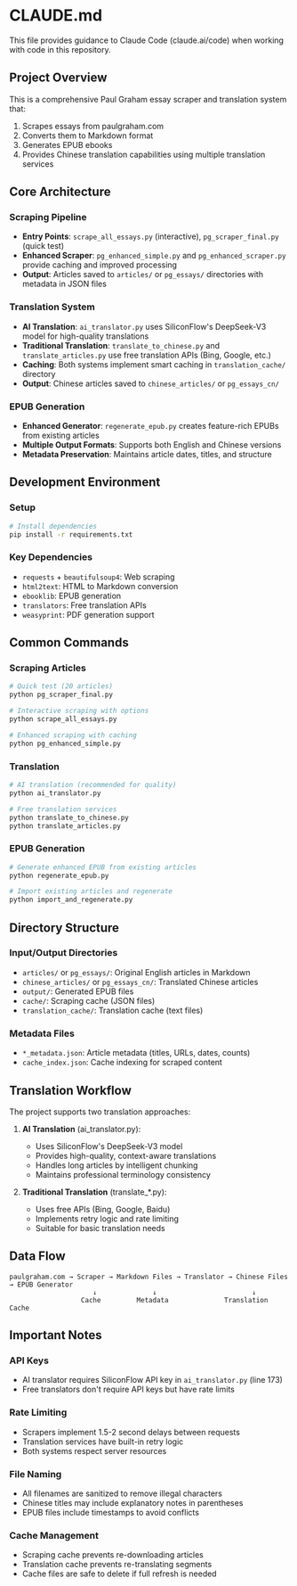 # CLAUDE.md

This file provides guidance to Claude Code (claude.ai/code) when working with code in this repository.

## Project Overview

This is a comprehensive Paul Graham essay scraper and translation system that:
1. Scrapes essays from paulgraham.com
2. Converts them to Markdown format
3. Generates EPUB ebooks
4. Provides Chinese translation capabilities using multiple translation services

## Core Architecture

### Scraping Pipeline
- **Entry Points**: `scrape_all_essays.py` (interactive), `pg_scraper_final.py` (quick test)
- **Enhanced Scraper**: `pg_enhanced_simple.py` and `pg_enhanced_scraper.py` provide caching and improved processing
- **Output**: Articles saved to `articles/` or `pg_essays/` directories with metadata in JSON files

### Translation System
- **AI Translation**: `ai_translator.py` uses SiliconFlow's DeepSeek-V3 model for high-quality translations
- **Traditional Translation**: `translate_to_chinese.py` and `translate_articles.py` use free translation APIs (Bing, Google, etc.)
- **Caching**: Both systems implement smart caching in `translation_cache/` directory
- **Output**: Chinese articles saved to `chinese_articles/` or `pg_essays_cn/`

### EPUB Generation
- **Enhanced Generator**: `regenerate_epub.py` creates feature-rich EPUBs from existing articles
- **Multiple Output Formats**: Supports both English and Chinese versions
- **Metadata Preservation**: Maintains article dates, titles, and structure

## Development Environment

### Setup
```bash
# Install dependencies
pip install -r requirements.txt
```

### Key Dependencies
- `requests` + `beautifulsoup4`: Web scraping
- `html2text`: HTML to Markdown conversion
- `ebooklib`: EPUB generation
- `translators`: Free translation APIs
- `weasyprint`: PDF generation support

## Common Commands

### Scraping Articles
```bash
# Quick test (20 articles)
python pg_scraper_final.py

# Interactive scraping with options
python scrape_all_essays.py

# Enhanced scraping with caching
python pg_enhanced_simple.py
```

### Translation
```bash
# AI translation (recommended for quality)
python ai_translator.py

# Free translation services
python translate_to_chinese.py
python translate_articles.py
```

### EPUB Generation
```bash
# Generate enhanced EPUB from existing articles
python regenerate_epub.py

# Import existing articles and regenerate
python import_and_regenerate.py
```

## Directory Structure

### Input/Output Directories
- `articles/` or `pg_essays/`: Original English articles in Markdown
- `chinese_articles/` or `pg_essays_cn/`: Translated Chinese articles
- `output/`: Generated EPUB files
- `cache/`: Scraping cache (JSON files)
- `translation_cache/`: Translation cache (text files)

### Metadata Files
- `*_metadata.json`: Article metadata (titles, URLs, dates, counts)
- `cache_index.json`: Cache indexing for scraped content

## Translation Workflow

The project supports two translation approaches:

1. **AI Translation** (ai_translator.py):
   - Uses SiliconFlow's DeepSeek-V3 model
   - Provides high-quality, context-aware translations
   - Handles long articles by intelligent chunking
   - Maintains professional terminology consistency

2. **Traditional Translation** (translate_*.py):
   - Uses free APIs (Bing, Google, Baidu)
   - Implements retry logic and rate limiting
   - Suitable for basic translation needs

## Data Flow

```
paulgraham.com → Scraper → Markdown Files → Translator → Chinese Files → EPUB Generator
                     ↓              ↓                        ↓
                  Cache         Metadata              Translation Cache
```

## Important Notes

### API Keys
- AI translator requires SiliconFlow API key in `ai_translator.py` (line 173)
- Free translators don't require API keys but have rate limits

### Rate Limiting
- Scrapers implement 1.5-2 second delays between requests
- Translation services have built-in retry logic
- Both systems respect server resources

### File Naming
- All filenames are sanitized to remove illegal characters
- Chinese titles may include explanatory notes in parentheses
- EPUB files include timestamps to avoid conflicts

### Cache Management
- Scraping cache prevents re-downloading articles
- Translation cache prevents re-translating segments
- Cache files are safe to delete if full refresh is needed
